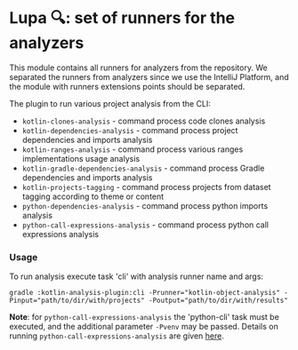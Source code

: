 # Lupa 🔍: set of runners for the analyzers

This module contains all runners for analyzers from the repository. 
We separated the runners from analyzers since we use the IntelliJ Platform, and the module 
with runners extensions points should be separated.

[comment]: <> (TODO: update this file after changinf the project's structure)
The plugin to run various project analysis from the CLI:

* ```kotlin-clones-analysis``` - command process code clones analysis
* ```kotlin-dependencies-analysis``` - command process project dependencies and imports analysis
* ```kotlin-ranges-analysis``` - command process various ranges implementations usage analysis
* ```kotlin-gradle-dependencies-analysis``` - command process Gradle dependencies and imports analysis
* ```kotlin-projects-tagging``` - command process projects from dataset tagging according to theme or content
* ```python-dependencies-analysis``` - command process python imports analysis
* ```python-call-expressions-analysis``` - command process python call expressions analysis

### Usage

To run analysis execute task 'cli' with analysis runner name and args:

``` 
gradle :kotlin-analysis-plugin:cli -Prunner="kotlin-object-analysis" -Pinput="path/to/dir/with/projects" -Poutput="path/to/dir/with/results"
```

**Note**: for `python-call-expressions-analysis` the 'python-cli' task must be executed, and the additional parameter `-Pvenv` may be passed. 
Details on running `python-call-expressions-analysis` are given [here](../python-analysis-call-expressions).

